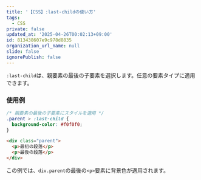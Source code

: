```yaml
---
title: '【CSS】:last-childの使い方'
tags:
  - CSS
private: false
updated_at: '2025-04-26T00:02:13+09:00'
id: 813438607e9c978d8835
organization_url_name: null
slide: false
ignorePublish: false
---
```

`:last-child`は、親要素の最後の子要素を選択します。任意の要素タイプに適用できます。

### 使用例

```css
/* 親要素の最後の子要素にスタイルを適用 */
.parent > :last-child {
  background-color: #f0f0f0;
}
```

```html
<div class="parent">
  <p>最初の段落</p>
  <p>最後の段落</p>
</div>
```

この例では、`div.parent`の最後の`<p>`要素に背景色が適用されます。
